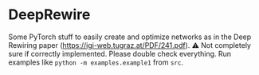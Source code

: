 # DeepRewire
Some PyTorch stuff to easily create and optimize networks as in the Deep Rewiring paper (https://igi-web.tugraz.at/PDF/241.pdf).
⚠️ Not completely sure if correctly implemented. Please double check everything.
Run examples like `python -m examples.example1` from `src`.
